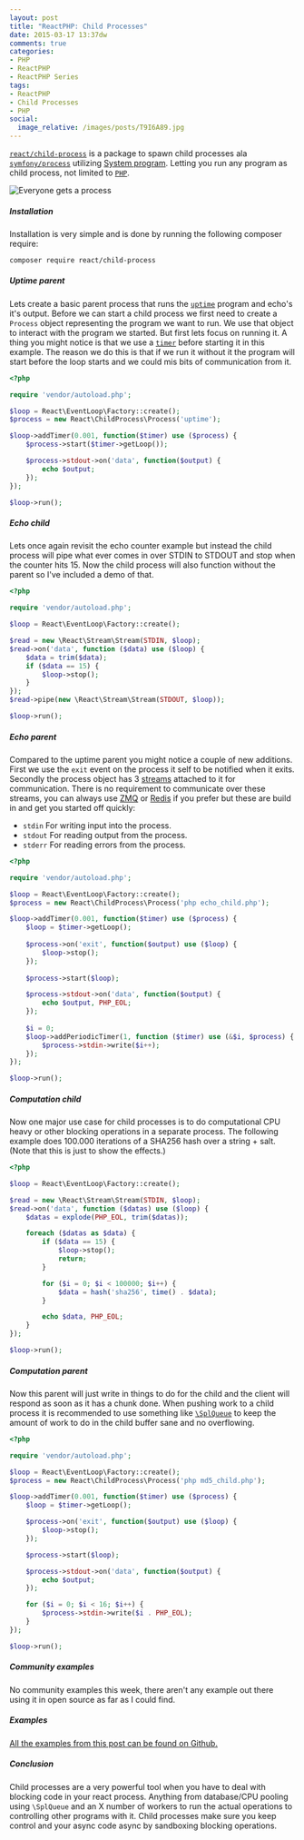 ```yaml
---
layout: post
title: "ReactPHP: Child Processes"
date: 2015-03-17 13:37dw
comments: true
categories:
- PHP
- ReactPHP
- ReactPHP Series
tags:
- ReactPHP
- Child Processes
- PHP
social:
  image_relative: /images/posts/T9I6A89.jpg
---
```


[`react/child-process`](https://github.com/reactphp/child-process) is a package to spawn child processes ala [`symfony/process`](http://symfony.com/doc/current/components/process.html) utilizing [System program](http://php.net/manual/en/book.exec.php). Letting you run any program as child process, not limited to [`PHP`](http://php.net/).

![Everyone gets a process](/images/posts/T9I6A89.jpg)

<!-- More -->

##### Installation #####

Installation is very simple and is done by running the following composer require:

```sh
composer require react/child-process
```

##### Uptime parent #####

Lets create a basic parent process that runs the [`uptime`](http://unixhelp.ed.ac.uk/CGI/man-cgi?uptime) program and echo's it's output. Before we can start a child process we first need to create a `Process` object representing the program we want to run. We use that object to interact with the program we started. But first lets focus on running it. A thing you might notice is that we use a [`timer`](/2015/01/reactphp-timers/) before starting it in this example. The reason we do this is that if we run it without it the program will start before the loop starts and we could mis bits of communication from it.

```php
<?php

require 'vendor/autoload.php';

$loop = React\EventLoop\Factory::create();
$process = new React\ChildProcess\Process('uptime');

$loop->addTimer(0.001, function($timer) use ($process) {
    $process->start($timer->getLoop());

    $process->stdout->on('data', function($output) {
        echo $output;
    });
});

$loop->run();
```

<script type="text/javascript" src="https://asciinema.org/a/17768.js" id="asciicast-17768" async></script>

##### Echo child #####

Lets once again revisit the echo counter example but instead the child process will pipe what ever comes in over STDIN to STDOUT and stop when the counter hits 15. Now the child process will also function without the parent so I've included a demo of that.

```php
<?php

require 'vendor/autoload.php';

$loop = React\EventLoop\Factory::create();

$read = new \React\Stream\Stream(STDIN, $loop);
$read->on('data', function ($data) use ($loop) {
    $data = trim($data);
    if ($data == 15) {
        $loop->stop();
    }
});
$read->pipe(new \React\Stream\Stream(STDOUT, $loop));

$loop->run();
```

<script type="text/javascript" src="https://asciinema.org/a/17769.js" id="asciicast-17769" async></script>

##### Echo parent #####

Compared to the uptime parent you might notice a couple of new additions. First we use the `exit` event on the process it self to be notified when it exits. Secondly the process object has 3 [streams](/2015/02/reactphp-streams) attached to it for communication. There is no requirement to communicate over these streams, you can always use [ZMQ](http://zeromq.org/) or [Redis](http://redis.io/) if you prefer but these are build in and get you started off quickly:

- `stdin`  For writing input into the process.
- `stdout` For reading output from the process.
- `stderr` For reading errors from the process.

```php
<?php

require 'vendor/autoload.php';

$loop = React\EventLoop\Factory::create();
$process = new React\ChildProcess\Process('php echo_child.php');

$loop->addTimer(0.001, function($timer) use ($process) {
    $loop = $timer->getLoop();
    
    $process->on('exit', function($output) use ($loop) {
        $loop->stop();
    });
    
    $process->start($loop);

    $process->stdout->on('data', function($output) {
        echo $output, PHP_EOL;
    });
    
    $i = 0;
    $loop->addPeriodicTimer(1, function ($timer) use (&$i, $process) {
        $process->stdin->write($i++);
    });
});

$loop->run();
```

<script type="text/javascript" src="https://asciinema.org/a/17770.js" id="asciicast-17770" async></script>

##### Computation child #####

Now one major use case for child processes is to do computational CPU heavy or other blocking operations in a separate process. The following example does 100.000 iterations of a SHA256 hash over a string + salt. (Note that this is just to show the effects.)

```php
<?php

$loop = React\EventLoop\Factory::create();

$read = new \React\Stream\Stream(STDIN, $loop);
$read->on('data', function ($datas) use ($loop) {
    $datas = explode(PHP_EOL, trim($datas));

    foreach ($datas as $data) {
        if ($data == 15) {
            $loop->stop();
            return;
        }

        for ($i = 0; $i < 100000; $i++) {
            $data = hash('sha256', time() . $data);
        }

        echo $data, PHP_EOL;
    }
});

$loop->run();
```

<script type="text/javascript" src="https://asciinema.org/a/17771.js" id="asciicast-17771" async></script>

##### Computation parent #####

Now this parent will just write in things to do for the child and the client will respond as soon as it has a chunk done. When pushing work to a child process it is recommended to use something like [`\SplQueue`](http://php.net/manual/en/class.splqueue.php) to keep the amount of work to do in the child buffer sane and no overflowing.

```php
<?php

require 'vendor/autoload.php';

$loop = React\EventLoop\Factory::create();
$process = new React\ChildProcess\Process('php md5_child.php');

$loop->addTimer(0.001, function($timer) use ($process) {
    $loop = $timer->getLoop();

    $process->on('exit', function($output) use ($loop) {
        $loop->stop();
    });

    $process->start($loop);

    $process->stdout->on('data', function($output) {
        echo $output;
    });

    for ($i = 0; $i < 16; $i++) {
        $process->stdin->write($i . PHP_EOL);
    }
});

$loop->run();
```

<script type="text/javascript" src="https://asciinema.org/a/17783.js" id="asciicast-17783" async></script>

##### Community examples #####

No community examples this week, there aren't any example out there using it in open source as far as I could find.

##### Examples #####

[All the examples from this post can be found on Github.](https://github.com/WyriHaximus/ReactBlogSeriesExamples/tree/master/child-process)

##### Conclusion #####

Child processes are a very powerful tool when you have to deal with blocking code in your react process. Anything from database/CPU pooling using `\SplQueue` and an X number of workers to run the actual operations to controlling other programs with it. Child processes make sure you keep control and your async code async by sandboxing blocking operations.
